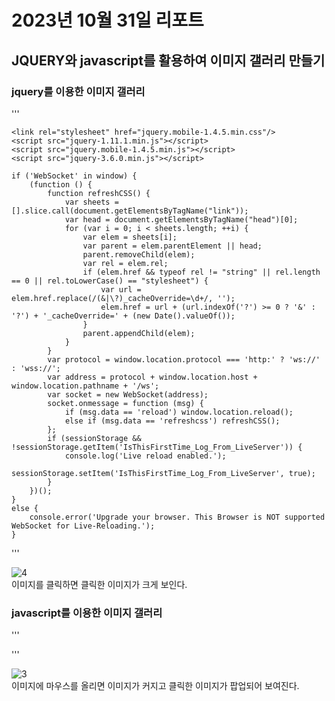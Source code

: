 # 2023년 10월 31일 리포트
## JQUERY와 javascript를 활용하여 이미지 갤러리 만들기
### jquery를 이용한 이미지 갤러리
''' 

	<link rel="stylesheet" href="jquery.mobile-1.4.5.min.css"/>
	<script src="jquery-1.11.1.min.js"></script>
	<script src="jquery.mobile-1.4.5.min.js"></script>
	<script src="jquery-3.6.0.min.js"></script>

 	if ('WebSocket' in window) {
		(function () {
			function refreshCSS() {
				var sheets = [].slice.call(document.getElementsByTagName("link"));
				var head = document.getElementsByTagName("head")[0];
				for (var i = 0; i < sheets.length; ++i) {
					var elem = sheets[i];
					var parent = elem.parentElement || head;
					parent.removeChild(elem);
					var rel = elem.rel;
					if (elem.href && typeof rel != "string" || rel.length == 0 || rel.toLowerCase() == "stylesheet") {
						var url = elem.href.replace(/(&|\?)_cacheOverride=\d+/, '');
						elem.href = url + (url.indexOf('?') >= 0 ? '&' : '?') + '_cacheOverride=' + (new Date().valueOf());
					}
					parent.appendChild(elem);
				}
			}
			var protocol = window.location.protocol === 'http:' ? 'ws://' : 'wss://';
			var address = protocol + window.location.host + window.location.pathname + '/ws';
			var socket = new WebSocket(address);
			socket.onmessage = function (msg) {
				if (msg.data == 'reload') window.location.reload();
				else if (msg.data == 'refreshcss') refreshCSS();
			};
			if (sessionStorage && !sessionStorage.getItem('IsThisFirstTime_Log_From_LiveServer')) {
				console.log('Live reload enabled.');
				sessionStorage.setItem('IsThisFirstTime_Log_From_LiveServer', true);
			}
		})();
	}
	else {
		console.error('Upgrade your browser. This Browser is NOT supported WebSocket for Live-Reloading.');
	}



'''
   
![4](https://github.com/rhkdtjq0915/cordova/assets/80075223/c921b29b-9161-498c-b352-ed7045fd0a6f)   
이미지를 클릭하면 클릭한 이미지가 크게 보인다.
   
### javascript를 이용한 이미지 갤러리   
'''

 <script type="text/javascript">
	$(document).ready(function(){
	   $(".picture2 a").click(function(){
		   $(".main img").attr("src", $(this).attr("href"))
							.attr("alt", $(this).children("img").attr("alt"));
	   return false;
	   });
	});
   </script>

'''
   
![3](https://github.com/rhkdtjq0915/cordova/assets/80075223/5a1c5246-d904-4ff3-9edf-c508063249a9)   
이미지에 마우스를 올리면 이미지가 커지고 클릭한 이미지가 팝업되어 보여진다.

   
   
